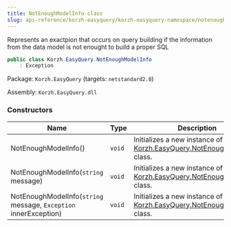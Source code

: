 ```yaml
---
title: NotEnoughModelInfo class
slug: api-reference/korzh-easyquery/korzh-easyquery-namespace/notenoughmodelinfo-class
---
```

Represents an exactpion that occurs on query building if the information from the data model is not enought to build a proper SQL
```csharp
public class Korzh.EasyQuery.NotEnoughModelInfo
    : Exception

```
Package: `Korzh.EasyQuery` (targets: `netstandard2.0`)

Assembly: `Korzh.EasyQuery.dll`

### Constructors

| Name | Type | Description | 
| --- | --- | --- | 
| NotEnoughModelInfo() | `void` | Initializes a new instance of the [Korzh.EasyQuery.NotEnoughModelInfo](api-reference/korzh-easyquery/korzh-easyquery-namespace/notenoughmodelinfo-class) class. | 
| NotEnoughModelInfo(`string` message) | `void` | Initializes a new instance of the [Korzh.EasyQuery.NotEnoughModelInfo](api-reference/korzh-easyquery/korzh-easyquery-namespace/notenoughmodelinfo-class) class. | 
| NotEnoughModelInfo(`string` message, `Exception` innerException) | `void` | Initializes a new instance of the [Korzh.EasyQuery.NotEnoughModelInfo](api-reference/korzh-easyquery/korzh-easyquery-namespace/notenoughmodelinfo-class) class. |